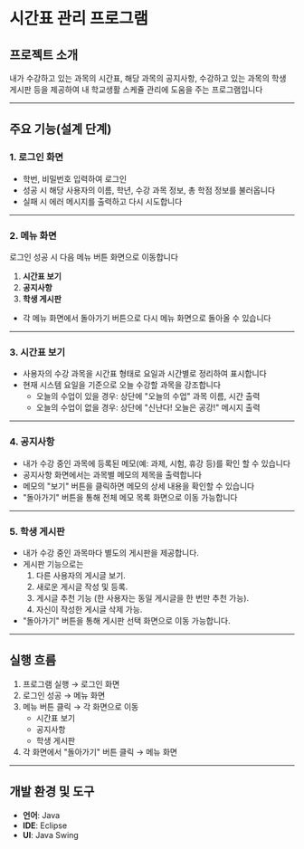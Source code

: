 # 시간표 관리 프로그램

## 프로젝트 소개
내가 수강하고 있는 과목의 시간표, 해당 과목의 공지사항, 수강하고 있는 과목의 학생 게시판 등을 제공하여 내 학교생활 스케쥴 관리에 도움을 주는 프로그램입니다

---

## 주요 기능(설계 단계)

### 1. 로그인 화면
- 학번, 비밀번호 입력하여 로그인
- 성공 시 해당 사용자의 이름, 학년, 수강 과목 정보, 총 학점 정보를 불러옵니다
- 실패 시 에러 메시지를 출력하고 다시 시도합니다

---

### 2. 메뉴 화면
로그인 성공 시 다음 메뉴 버튼 화면으로 이동합니다
1. **시간표 보기**
2. **공지사항**
3. **학생 게시판**

- 각 메뉴 화면에서 돌아가기 버튼으로 다시 메뉴 화면으로 돌아올 수 있습니다

---

### 3. 시간표 보기
- 사용자의 수강 과목을 시간표 형태로 요일과 시간별로 정리하여 표시합니다
- 현재 시스템 요일을 기준으로 오늘 수강할 과목을 강조합니다
  - 오늘의 수업이 있을 경우: 상단에 "오늘의 수업" 과목 이름, 시간 출력
  - 오늘의 수업이 없을 경우: 상단에 "신난다! 오늘은 공강!" 메시지 출력

---

### 4. 공지사항
- 내가 수강 중인 과목에 등록된 메모(예: 과제, 시험, 휴강 등)를 확인 할 수 있습니다
- 공지사항 화면에서는 과목별 메모의 제목을 출력합니다
- 메모의 "보기" 버튼을 클릭하면 메모의 상세 내용을 확인할 수 있습니다
- "돌아가기" 버튼을 통해 전체 메모 목록 화면으로 이동 가능합니다

---

### 5. 학생 게시판
- 내가 수강 중인 과목마다 별도의 게시판을 제공합니다.
- 게시판 기능으로는
  1. 다른 사용자의 게시글 보기.
  2. 새로운 게시글 작성 및 등록.
  3. 게시글 추천 기능 (한 사용자는 동일 게시글을 한 번만 추천 가능).
  4. 자신이 작성한 게시글 삭제 가능.
- "돌아가기" 버튼을 통해 게시판 선택 화면으로 이동 가능합니다.

---

## 실행 흐름
1. 프로그램 실행 → 로그인 화면
2. 로그인 성공 → 메뉴 화면
3. 메뉴 버튼 클릭 → 각 화면으로 이동
   - 시간표 보기
   - 공지사항
   - 학생 게시판
4. 각 화면에서 "돌아가기" 버튼 클릭 → 메뉴 화면

---

## 개발 환경 및 도구
- **언어**: Java
- **IDE**: Eclipse
- **UI**: Java Swing
